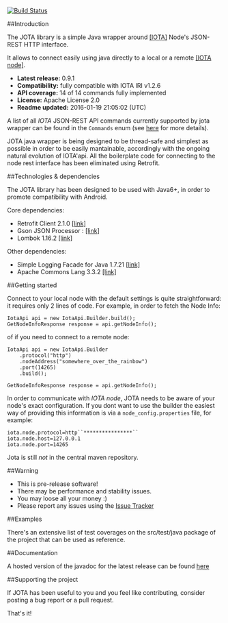 [![Build Status](https://travis-ci.org/iotaledger/iota.lib.java.svg?branch=master)](https://travis-ci.org/iotaledger/iota.lib.java)


##Introduction

The JOTA library is a simple Java wrapper around [[IOTA]](http://www.iotatoken.com/) Node's JSON-REST HTTP interface.

It allows to connect easily using java directly to a local or a remote [[IOTA node]](https://iota.readme.io/docs/syncing-to-the-network).

* **Latest release:** 0.9.1
* **Compatibility:** fully compatible with IOTA IRI v1.2.6
* **API coverage:** 14 of 14 commands fully implemented
* **License:** Apache License 2.0 
* **Readme updated:** 2016-01-19 21:05:02 (UTC)

A list of all *IOTA* JSON-REST API commands currently supported by jota wrapper can be found in the `Commands` enum (see [here](https://github.com/davassi/JOTA/blob/master/src/main/java/jota/IotaAPICommands.java) for more details).

JOTA java wrapper is being designed to be thread-safe and simplest as possible in order to be easily mantainable, accordingly with the ongoing natural evolution of IOTA'api.
All the boilerplate code for connecting to the node rest interface has been eliminated using Retrofit.

##Technologies & dependencies

The JOTA library has been designed to be used with Java6+, in order to promote compatibility with Android.

Core dependencies:
* Retrofit Client 2.1.0 [[link]](https://square.github.io/retrofit/)
* Gson JSON Processor : [[link]](https://github.com/google/gson)
* Lombok 1.16.2 [[link]](https://github.com/rzwitserloot/lombok)

Other dependencies:
* Simple Logging Facade for Java 1.7.21 [[link]](http://www.slf4j.org/)
* Apache Commons Lang 3.3.2 [[link]](http://commons.apache.org/proper/commons-lang/)

##Getting started <a name="getting-started"></a>

Connect to your local node with the default settings is quite straightforward: it requires only 2 lines of code. For example, in order to fetch the Node Info:

	IotaApi api = new IotaApi.Builder.build();
	GetNodeInfoResponse response = api.getNodeInfo();

of if you need to connect to a remote node:

	IotaApi api = new IotaApi.Builder 
		.protocol("http")
		.nodeAddress("somewhere_over_the_rainbow")
		.port(14265) 
		.build();
	
	GetNodeInfoResponse response = api.getNodeInfo();

In order to communicate with *IOTA node*, JOTA needs to be aware of your node's exact configuration. If you dont want to use the builder the easiest way of providing this information is via a `node_config.properties` file, for example:

    iota.node.protocol=http``****************``
    iota.node.host=127.0.0.1
    iota.node.port=14265

Jota is still *not* in the central maven repository.


##Warning
 -   This is pre-release software!
 -   There may be performance and stability issues.
 -   You may loose all your money :)
 -   Please report any issues using the <a href="https://github.com/iotaledger/iota.lib.java/issues">Issue Tracker</a>

##Examples

There's an extensive list of test coverages on the src/test/java package of the project that can be used as reference.

##Documentation

A hosted version of the javadoc for the latest release can be found [here](https://iotaledger.github.io/iota.lib.java/javadoc/)


##Supporting the project

If JOTA has been useful to you and you feel like contributing, consider posting a bug report or a pull request.

That's it!